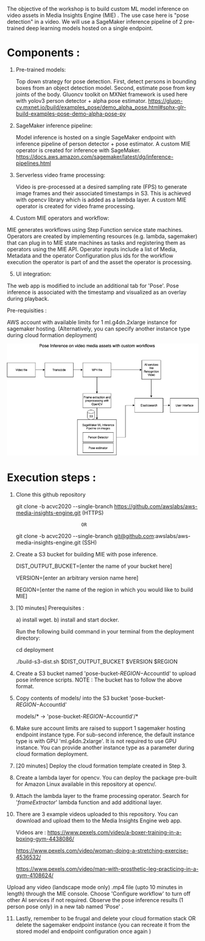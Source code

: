 The objective of the workshop is to build custom ML model inference on video assets in Media Insights Engine (MIE) . The use case here is "pose detection" in a video. We will use a SageMaker inference pipeline of 2 pre-trained deep learning models hosted on a single endpoint. 

# Components : 

1) Pre-trained models:

   Top down strategy for pose detection. First, detect persons in bounding boxes from an object detection model. Second, estimate pose from key joints of the body. Gluoncv toolkit on MXNet framework is used here with yolov3 person detector + alpha pose estimator.
   https://gluon-cv.mxnet.io/build/examples_pose/demo_alpha_pose.html#sphx-glr-build-examples-pose-demo-alpha-pose-py
   
2) SageMaker inference pipeline:

   Model inference is hosted on a single SageMaker endpoint with inference pipeline of person detector + pose estimator. A custom MIE operator is created for inference with SageMaker.
   https://docs.aws.amazon.com/sagemaker/latest/dg/inference-pipelines.html
   
3) Serverless video frame processing:

   Video is pre-processed at a desired sampling rate (FPS) to generate image frames and their associated timestamps in S3. This  is achieved with opencv library which is added as a lambda layer. A custom MIE operator is created for video frame processing.
   
4) Custom MIE operators and workflow:

MIE generates workflows using Step Function service state machines. Operators are created by implementing resources (e.g. lambda, sagemaker) that can plug in to MIE state machines as tasks and registering them as operators using the MIE API. 
Operator inputs include a list of Media, Metadata and the operator Configuration plus ids for the workflow execution the operator is part of and the asset the operator is processing.

5) UI integration:

  The web app is modified to include an additional tab for 'Pose'. Pose inference is associated with the timestamp and visualized as an overlay during playback. 
  
  Pre-requisities : 

  AWS account with available limits for 1 ml.g4dn.2xlarge instance for sagemaker hosting. (Alternatively, you can specify another instance type during cloud formation deployment) 
  
  ![](doc/images/PoseInference.jpg)
  
 # Execution steps : 
 
 1. Clone this github repository 

    git clone -b acvc2020 --single-branch https://github.com/awslabs/aws-media-insights-engine.git (HTTPS) 

                                OR

    git clone -b acvc2020 --single-branch git@github.com:awslabs/aws-media-insights-engine.git (SSH)
 
 2. Create a S3 bucket for building MIE with pose inference. 

     DIST_OUTPUT_BUCKET=[enter the name of your bucket here]

     VERSION=[enter an arbitrary version name here]

     REGION=[enter the name of the region in which you would like to build MIE]
     
 3.  [10 minutes] 
      Prerequisites : 

      a) install wget.
      b) install and start docker.

      Run the following build command in your terminal from the deployment directory:

       cd deployment

      ./build-s3-dist.sh $DIST_OUTPUT_BUCKET $VERSION $REGION 

 4. Create a S3 bucket named 'pose-bucket-$REGION-$AccountId' to upload pose inference scripts. 
     NOTE : The bucket has to follow the above format.
     
  5. Copy contents of models/ into the S3 bucket 'pose-bucket-$REGION-$AccountId'

     models/* -> 'pose-bucket-$REGION-$AccountId'/*
     
  6. Make sure account limits are raised to support 1 sagemaker hosting endpoint instance type. For sub-second inference, the default instance type is with GPU  'ml.g4dn.2xlarge'. It is not required to use GPU instance. You can provide another instance type as a parameter during cloud formation deployment. 
  
  7. [20 minutes] Deploy the cloud formation template created in Step 3. 
  
  8. Create a lambda layer for opencv. You can deploy the package pre-built for Amazon Linux available in this repository at opencv/. 
  
  9. Attach the lambda layer to the frame processing operator. Search for '*frameExtractor*' lambda function and add additional layer. 
  
  10. There are 3 example videos uploaded to this repository. You can download and upload them to the Media Insights Engine web app. 
  
      Videos are : 
      https://www.pexels.com/video/a-boxer-training-in-a-boxing-gym-4438086/

      https://www.pexels.com/video/woman-doing-a-stretching-exercise-4536532/

      https://www.pexels.com/video/man-with-prosthetic-leg-practicing-in-a-gym-4108624/
      
 Upload any video (landscape mode only) .mp4 file (upto 10 minutes in length) through the MIE console. Choose 'Configure workflow' to turn off other AI services if not required. 
Observe the pose inference results (1 person pose only) in a new tab named 'Pose' . 

  11. Lastly, remember to be frugal and delete your cloud formation stack OR delete the sagemaker endpoint instance (you can recreate it from the stored model and endpoint configuration once again )
  
  
     
     

     
  




